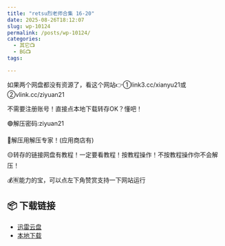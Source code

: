 ```yaml
---
title: "retsu烈老师合集 16-20"
date: 2025-08-26T18:12:07
slug: wp-10124
permalink: /posts/wp-10124/
categories:
  - 其它📺
  - BG📺
tags:

---
```


如果两个网盘都没有资源了，看这个网站👉①link3.cc/xianyu21或②vlink.cc/ziyuan21

不需要注册账号！直接点本地下载转存OK？懂吧！

🟢解压密码:ziyuan21

🔵解压用解压专家！(应用商店有)

🟡转存的链接网盘有教程！一定要看教程！按教程操作！不按教程操作你不会解压！

💰🈶能力的宝，可以点左下角赞赏支持一下网站运行

## 📦 下载链接
- [迅雷云盘](https://blziyuan21.com/pay-download/10124?key=abfc76f731&down_id=0)
- [本地下载](https://blziyuan21.com/pay-download/10124?key=abfc76f731&down_id=1)


